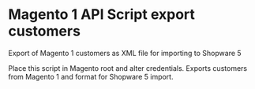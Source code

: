 # Magento 1 API Script export customers
Export of Magento 1 customers as XML file for importing to Shopware 5

Place this script in Magento root and alter credentials. Exports customers from Magento 1 and format for Shopware 5 import.
